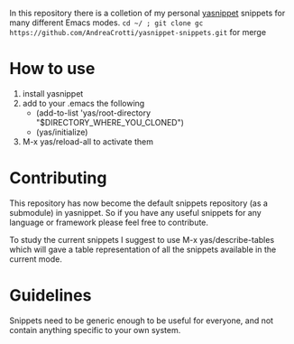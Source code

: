 In this repository there is a colletion of my personal [yasnippet](http://github.com/capitaomorte/yasnippet)
snippets for many different Emacs modes.
`cd ~/ ; git clone gc https://github.com/AndreaCrotti/yasnippet-snippets.git` for merge

# How to use

1. install yasnippet
3. add to your .emacs the following
   - (add-to-list 'yas/root-directory "$DIRECTORY_WHERE_YOU_CLONED")
   - (yas/initialize)
4. M-x yas/reload-all to activate them

# Contributing

This repository has now become the default snippets repository (as a submodule) in yasnippet.
So if you have any useful snippets for any language or framework please feel free to contribute.

To study the current snippets I suggest to use M-x yas/describe-tables
which will gave a table representation of all the snippets available in the current mode.


# Guidelines

Snippets need to be generic enough to be useful for everyone, and not contain anything specific to your own system.

